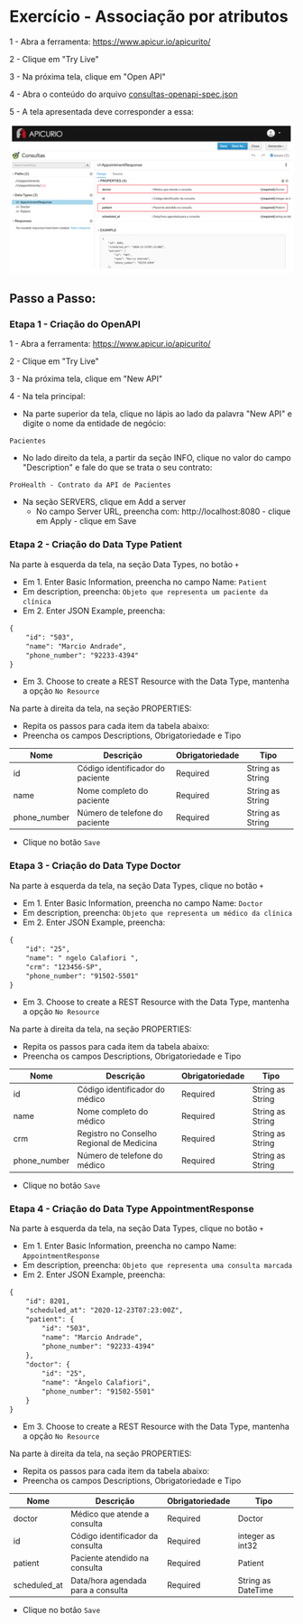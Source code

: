 # Exercício - Associação por atributos

1 - Abra a ferramenta:
https://www.apicur.io/apicurito/

2 - Clique em "Try Live"

3 - Na próxima tela, clique em "Open API"
 
4 - Abra o conteúdo do arquivo [consultas-openapi-spec.json](consultas-openapi-spec.json)

5 - A tela apresentada deve corresponder a essa:

![print01.png](print01.png)

## Passo a Passo:

### Etapa 1 - Criação do OpenAPI

1 - Abra a ferramenta:
https://www.apicur.io/apicurito/

2 - Clique em "Try Live"

3 - Na próxima tela, clique em "New API"

4 - Na tela principal:
* Na parte superior da tela, clique no lápis ao lado da palavra "New API" e digite o nome da entidade de negócio:
````
Pacientes
````

* No lado direito da tela, a partir da seção INFO, clique no valor do campo "Description" e fale do que se trata o seu contrato:
````
ProHealth - Contrato da API de Pacientes
````

* Na seção SERVERS, clique em Add a server
    * No campo Server URL, preencha com: http://localhost:8080 - clique em Apply - clique em Save

### Etapa 2 - Criação do Data Type Patient

Na parte à esquerda da tela, na seção Data Types, no botão `+`
* Em 1. Enter Basic Information, preencha no campo Name: `Patient`
* Em description, preencha: `Objeto que representa um paciente da clínica`
* Em 2. Enter JSON Example, preencha:
```
{
    "id": "503",
    "name": "Marcio Andrade",
    "phone_number": "92233-4394"
}
```
* Em 3. Choose to create a REST Resource with the Data Type, mantenha a opção `No Resource`

Na parte à direita da tela, na seção PROPERTIES:
* Repita os passos para cada item da tabela abaixo:
* Preencha os campos Descriptions, Obrigatoriedade e Tipo

Nome | Descrição | Obrigatoriedade | Tipo
------|--------|--------|--------
id | Código identificador do paciente | Required | String as String
name | Nome completo do paciente | Required | String as String
phone_number | Número de telefone do paciente | Required | String as String

* Clique no botão `Save`

### Etapa 3 - Criação do Data Type Doctor

Na parte à esquerda da tela, na seção Data Types, clique no botão `+`
* Em 1. Enter Basic Information, preencha no campo Name: `Doctor`
* Em description, preencha: `Objeto que representa um médico da clínica`
* Em 2. Enter JSON Example, preencha:
```
{
    "id": "25",
    "name": " ngelo Calafiori ",
    "crm": "123456-SP",
    "phone_number": "91502-5501"
}
```
* Em 3. Choose to create a REST Resource with the Data Type, mantenha a opção `No Resource`

Na parte à direita da tela, na seção PROPERTIES:
* Repita os passos para cada item da tabela abaixo:
* Preencha os campos Descriptions, Obrigatoriedade e Tipo

Nome | Descrição | Obrigatoriedade | Tipo
------|--------|--------|--------
id | Código identificador do médico | Required | String as String
name | Nome completo do médico | Required | String as String
crm | Registro no Conselho Regional de Medicina | Required | String as String
phone_number | Número de telefone do médico | Required | String as String

* Clique no botão `Save`

### Etapa 4 - Criação do Data Type AppointmentResponse

Na parte à esquerda da tela, na seção Data Types, clique no botão `+`
* Em 1. Enter Basic Information, preencha no campo Name: `AppointmentResponse`
* Em description, preencha: `Objeto que representa uma consulta marcada`
* Em 2. Enter JSON Example, preencha:
```
{
    "id": 8201,
    "scheduled_at": "2020-12-23T07:23:00Z",
    "patient": {
        "id": "503",
        "name": "Marcio Andrade",
        "phone_number": "92233-4394"
    },
    "doctor": {
        "id": "25",
        "name": "Ângelo Calafiori",
        "phone_number": "91502-5501"
    }
}
```
* Em 3. Choose to create a REST Resource with the Data Type, mantenha a opção `No Resource`

Na parte à direita da tela, na seção PROPERTIES:
* Repita os passos para cada item da tabela abaixo:
* Preencha os campos Descriptions, Obrigatoriedade e Tipo

Nome | Descrição | Obrigatoriedade | Tipo
------|--------|--------|--------
doctor | Médico que atende a consulta | Required | Doctor
id | Código identificador da consulta | Required | integer as int32
patient | Paciente atendido na consulta | Required | Patient
scheduled_at | Data/hora agendada para a consulta | Required | String as DateTime

* Clique no botão `Save`